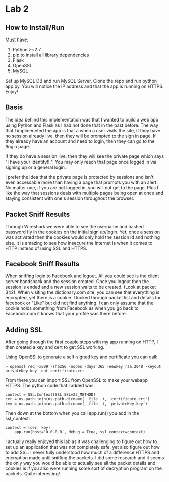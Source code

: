# Lab 2
## How to Install/Run
Must have:

1. Python >=2.7
2. pip to install all library dependencies
3. Flask
4. OpenSSL
5. MySQL

Set up MySQL DB and run MySQL Server. Clone the repo and run python app.py. You will notice the IP address and that the app is running on HTTPS. Enjoy!

## Basis
The idea behind this implementation was that I wanted to build a web app using Python and Flask as I had not done that in the past before.
The way that I implmeneted the app is that a when a user visits the site, if they have no session already live, then they will be prompted to the sign in page. If they already have an account and need to login, then they can go to the /login page. 

If they do have a session live, then they will see the private page which says "I have your identity!!!". You may only reach that page once logged in via signing up or a general login. 

I prefer the idea that the private page is protected by sessions and isn't even accessable more than having a page that prompts you with an alert. No matter one, if you are not logged in, you will not get to the page.
Plus I like the way that sessions deals with multiple pages being open at once and staying consistent with one's session throughout the browser. 

## Packet Sniff Results
Through Wireshark we were able to see the username and hashed password fly in the cookies on the initial sign up/login. Yet, once a session was activated then the cookies would only hold the session id and nothing else. It is amazing to see how insecure the Internet is when it comes to HTTP instead of using SSL and HTTPS.

## Facebook Sniff Results
When sniffing login to Facebook and logout. All you could see is the client server handshack and the session created. Once you logout then the session is ended and a new session waits to be created. (Look at packet 342). When visiting the dictionary.com site, you can see that everything is encrypted, yet there is a cookie. I looked through packet list and details for facebook or "Like" but did not find anything. I can only assume that the cookie holds something from Facebook as when you go back to Facebook.com it knows that your profile was there before. 

## Adding SSL
After going through the first couple steps with my app running on HTTP, I then created a key and cert to get SSL working.

Using OpenSSl to generate a self-signed key and certificate you can call:
```
> openssl req -x509 -sha256 -nodes -days 365 -newkey rsa:2048 -keyout privateKey.key -out certificate.crt
```
From there you can import SSL from OpenSSL to make your webapp HTTPS. The python code that I added was:
```
context = SSL.Context(SSL.SSLv23_METHOD)
cer = os.path.join(os.path.dirname(__file__), 'certificate.crt')
key = os.path.join(os.path.dirname(__file__), 'privateKey.key')
```
Then down at the bottom when you call app.run() you add in the ssl_context:
```
context = (cer, key)
	app.run(host='0.0.0.0', debug = True, ssl_context=context)
```
I actually really enjoyed this lab as it was challenging to figure out how to set up an application that was not completely safe, yet also figure out how to add SSL. I never fully understood how much of a difference HTTPS and encryption made until sniffing the packets. I did some research and it seems the only way you would be able to actually see all the packet details and cookies is if you also were running some sort of decryption program on the packets. Quite interesting!
